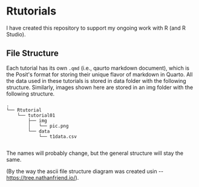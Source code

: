 # Rtutorials

I have created this repository to support my ongoing work with R (and R Studio).

## File Structure

Each tutorial has its own `.qmd` (i.e., qaurto markdown document), which is the Posit's format for storing their unique flavor of markdown in Quarto. All the data used in these tutorials is stored in data folder with the following structure. Similarly, images shown here are stored in an img folder with the following structure.

```
.
└── Rtutorial
    └── tutorial01
        ├── img
        │   └── pic.png
        └── data
            └── t1data.csv
            
```
            
The names will probably change, but the general structure will stay the same.

(By the way the ascii file structure diagram was created usin -- https://tree.nathanfriend.io/).
